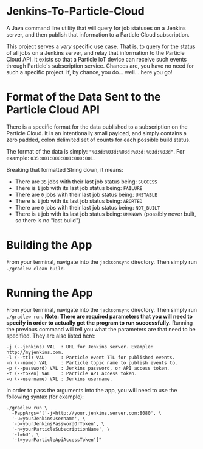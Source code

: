 # Jenkins-To-Particle-Cloud
A Java command line utility that will query for job statuses on a Jenkins server, and then publish that information to a Particle Cloud subscription.

This project serves a *very* specific use case. That is, to query for the status of all jobs on a Jenkins server, and relay that information to the Particle Cloud API. It exists so that a Particle IoT device can receive such events through Particle's subscription service. Chances are, you have no need for such a specific project. If, by chance, you do... well... here you go!

# Format of the Data Sent to the Particle Cloud API

There is a specific format for the data published to a subscription on the Particle Cloud. It is an intentionally small payload, and simply contains a zero padded, colon delimited set of counts for each possible build status. 

The format of the data is simply: `"%03d:%03d:%03d:%03d:%03d:%03d"`. 
For example: `035:001:000:001:000:001`. 

Breaking that formatted String down, it means:

* There are `35` jobs with their last job status being: `SUCCESS`
* There is `1` job with its last job status being: `FAILURE`
* There are `0` jobs with their last job status being: `UNSTABLE`
* There is `1` job with its last job status being: `ABORTED`
* There are `0` jobs with their last job status being: `NOT_BUILT`
* There is `1` job with its last job status being: `UNKNOWN` (possibly never built, so there is no "last build")

# Building the App

From your terminal, navigate into the `jacksonsync` directory. Then simply run `./gradlew clean build`.

# Running the App

From your terminal, navigate into the `jacksonsync` directory. Then simply run `./gradlew run`. **Note: There are required parameters that you will need to specify in order to actually get the program to run successfully.** Running the previous command will tell you what the parameters are that need to be specified. They are also listed here:

```
-j (--jenkins) VAL  : URL for Jenkins server. Example: http://myjenkins.com.
-l (--ttl) VAL      : Particle event TTL for published events.
-n (--name) VAL     : Particle topic name to publish events to.
-p (--password) VAL : Jenkins password, or API access token.
-t (--token) VAL    : Particle API access token.
-u (--username) VAL : Jenkins username.
```

In order to pass the arguments into the app, you will need to use the following syntax (for example):

```
./gradlew run \
  -PappArgs="['-j=http://your.jenkins.server.com:8080', \
  '-u=yourJenkinsUsername', \
  '-p=yourJenkinsPasswordOrToken', \
  '-n=yourParticleSubscriptionName', \
  '-l=60', \
  '-t=yourParticleApiAccessToken']"
```

